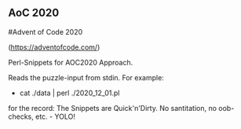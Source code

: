 ## AoC 2020
#Advent of Code 2020

(https://adventofcode.com/)

Perl-Snippets for AOC2020 Approach.

Reads the puzzle-input from stdin. For example:
* cat ./data | perl ./2020_12_01.pl

for the record: The Snippets are Quick'n'Dirty. No santitation, no oob-checks, etc. - YOLO!
